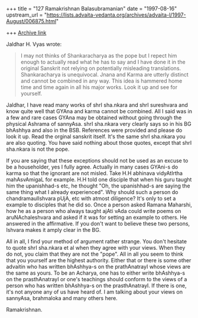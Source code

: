 +++
title = "127 Ramakrishnan Balasubramanian"
date = "1997-08-16"
upstream_url = "https://lists.advaita-vedanta.org/archives/advaita-l/1997-August/006875.html"

+++
[Archive link](https://lists.advaita-vedanta.org/archives/advaita-l/1997-August/006875.html)

Jaldhar H. Vyas wrote:

>I may not thinks of Shankaracharya as the pope but I repect him enough to
>actually read what he has to say and I have done it in the original
>Sanskrit not relying on potentially misleading translations.
>Shankaracharya is unequivocal.  Jnana and Karma are utterly distinct and
>cannot be combined in any way.  This idea is hammered home time and time
>again in all his major works.  Look it up and see for yourself.

Jaldhar, I have read many works of shrI sha.nkara and shrI sureshvara
and know quite well that GYAna and karma cannot be combined. All I said
was in a few and rare cases GYAna may be obtained without going through
the physical Ashrama of sannyAsa. shrI sha.nkara very clearly says so in
his BG bhAshhya and also in the BSB. References were provided and please
do look it up. Read the orginal sanskrit itself. It's the same shrI
sha.nkara you are also quoting. You have said nothing about those
quotes, except that shrI sha.nkara is not the pope.

If you are saying that these exceptions should not be used as an excuse
to be a householder, yes I fully agree. Actually in many cases GYAni-s
do karma so that the ignorant are not misled. Take H.H abhinava
vidyAtIrtha mahAsvAmigaL for example. H.H told one disciple that when
his guru taught him the upanishhad-s etc, he thought "Oh, the
upanishhad-s are saying the same thing what I already experienced". Why
should such a person do chandramaulIshvara pUjA, etc with atmost
diligence? It's only to set a example to disciples that he did so. Once
a person asked Ramana Maharshi, how he as a person who always taught
ajAti vAda could write poems on aruNAchaleshvara and asked if it was for
setting an example to others. He answered in the affirmative. If you
don't want to believe these two persons, Ishvara makes it amply clear in
the BG.

All in all, I find your method of argument rather strange. You don't
hesitate to quote shrI sha.nkara et al when they agree with your views.
When they do not, you claim that they are not the "pope". All in all you
seem to think that you yourself are the highest authority. Either that
or there is some other advaitin who has written bhAshhya-s on the
prathAnatrayI whose views are the same as yours. To be an Acharya, one
has to either write bhAshhya-s on the prasthAnatrayI or one's teachings
should conform to the views of a person who has written bhAshhya-s on
the prasthAnatrayI. If there is one, it's not anyone any of us have
heard of. I am talking about your views on sannyAsa, brahmaloka and many
others here.

Ramakrishnan.

